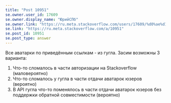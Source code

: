 ```yaml
---
title: "Post 10951"
se.owner.user_id: 17609
se.owner.display_name: "ЮрийСПб"
se.owner.link: "https://ru.meta.stackoverflow.com/users/17609/%d0%ae%d1%80%d0%b8%d0%b9%d0%a1%d0%9f%d0%b1"
se.link: "https://ru.meta.stackoverflow.com/a/10951"
se.post_id: 10951
se.post_type: answer
---
```

<p>Все аватарки по приведённым ссылкам - из гугла. Засим возможны 3 варианта:</p>
<ol>
<li>Что-то сломалось в части авторизации на Stackoverflow (маловероятно)</li>
<li>Что-то сломалось у гугла в части отдачи аватарок юзеров (вероятно)</li>
<li>В API гугла что-то поменялось в части отдачи аватарок юзеров без поддержки обратной совместимости (вероятно)</li>
</ol>
